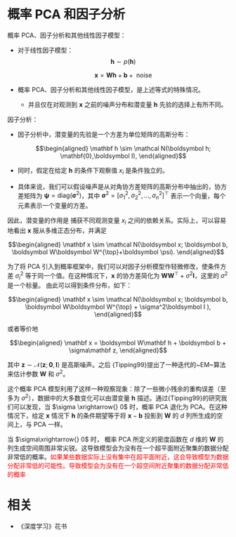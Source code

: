 


# 概率 PCA 和因子分析


概率 PCA、因子分析和其他线性因子模型：

- 对于线性因子模型：
    $$
    \mathbf{h} \sim p(\boldsymbol{h})\tag{13.1}
    $$

    $$
    \boldsymbol{x}=\boldsymbol{W h}+\boldsymbol{b}+\text { noise }\tag{13.2}
    $$
- 概率 PCA、因子分析和其他线性因子模型，是上述等式的特殊情况。
  - 并且仅在对观测到 $\boldsymbol x$ 之前的噪声分布和潜变量 $\boldsymbol h$ 先验的选择上有所不同。


因子分析：

- 因子分析中，潜变量的先验是一个方差为单位矩阵的高斯分布：

    $$\begin{aligned}
    \mathbf h \sim \mathcal N(\boldsymbol h; \mathbf{0},\boldsymbol I),
    \end{aligned}$$

- 同时，假定在给定 $\boldsymbol h$ 的条件下观察值 $x_i$ 是条件独立的。
- 具体来说，我们可以假设噪声是从对角协方差矩阵的高斯分布中抽出的，协方差矩阵为 $\boldsymbol \psi = \text{diag}(\boldsymbol \sigma^2)$，其中 $\boldsymbol \sigma^2 = [\sigma _1^2,\sigma_2^2,\ldots,\sigma_n^2]^{\top}$ 表示一个向量，每个元素表示一个变量的方差。


因此，潜变量的作用是 捕获不同观测变量 $x_i$ 之间的依赖关系。实际上，可以容易地看出 $\boldsymbol x$ 服从多维正态分布，并满足


$$\begin{aligned}
\mathbf x \sim \mathcal N(\boldsymbol x; \boldsymbol b, \boldsymbol W\boldsymbol W^{\top}+\boldsymbol \psi).
\end{aligned}$$



为了将 PCA 引入到概率框架中，我们可以对因子分析模型作轻微修改，使条件方差 $\sigma_i^2$ 等于同一个值。在这种情况下，$\boldsymbol x$ 的协方差简化为 $\boldsymbol W\boldsymbol W^{\top}+\sigma^2\boldsymbol I$，这里的 $\sigma^2$ 是一个标量。
由此可以得到条件分布，如下：

$$\begin{aligned}
\mathbf x \sim \mathcal N(\boldsymbol x; \boldsymbol b, \boldsymbol W\boldsymbol W^{\top} + \sigma^2\boldsymbol I ),
\end{aligned}$$


或者等价地


$$\begin{aligned}
\mathbf x = \boldsymbol W\mathbf h + \boldsymbol b + \sigma\mathbf z,
\end{aligned}$$


其中 $\mathbf z \sim \mathcal N(\boldsymbol z;\mathbf{0},\boldsymbol I)$ 是高斯噪声。之后 {Tipping99}提出了一种迭代的~EM~算法来估计参数 $\boldsymbol W$ 和 $\sigma^2$。


这个概率 PCA 模型利用了这样一种观察现象：除了一些微小残余的重构误差（至多为 $\sigma^2$），数据中的大多数变化可以由潜变量 $\boldsymbol h$ 描述。通过{Tipping99}的研究我们可以发现，当 $\sigma \xrightarrow{} 0$ 时，概率 PCA 退化为 PCA。在这种情况下，给定 $\boldsymbol x$ 情况下 $\boldsymbol h$ 的条件期望等于将 $\boldsymbol x - \boldsymbol b$ 投影到 $\boldsymbol W$ 的 $d$ 列所生成的空间上，与 PCA 一样。

当 $\sigma\xrightarrow{} 0$ 时， 概率 PCA 所定义的密度函数在 $d$ 维的 $\boldsymbol W$ 的列生成空间周围非常尖锐。这导致模型会为没有在一个超平面附近聚集的数据分配非常低的概率。<span style="color:red;">如果某些数据实际上没有集中在超平面附近，这会导致模型为数据分配非常低的可能性。导致模型会为没有在一个超空间附近聚集的数据分配非常低的概率</span>



# 相关

- 《深度学习》花书
